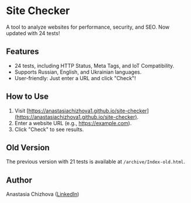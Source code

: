 # Site Checker
A tool to analyze websites for performance, security, and SEO. Now updated with 24 tests!

## Features
- 24 tests, including HTTP Status, Meta Tags, and IoT Compatibility.
- Supports Russian, English, and Ukrainian languages.
- User-friendly: Just enter a URL and click "Check"!

## How to Use
1. Visit [https://anastasiachizhova1.github.io/site-checker](https://anastasiachizhova1.github.io/site-checker).
2. Enter a website URL (e.g., https://example.com).
3. Click "Check" to see results.

## Old Version
The previous version with 21 tests is available at `/archive/Index-old.html`.

## Author
Anastasia Chizhova ([LinkedIn](https://www.linkedin.com/in/anastasia-chizhova-7055b1143))
